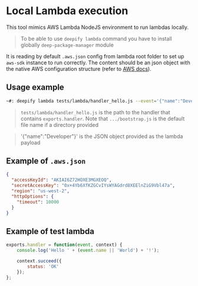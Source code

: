Local Lambda execution
======================

This tool mimics AWS Lambda NodeJS environment to run lambdas locally.

> To be able to use `deepify lambda` command you have to install globally `deep-package-manager` module

It is reading by default `.aws.json` config from lambda root folder to set up `aws-sdk` instance to run correctly.
The content should be an json object with the native AWS configuration structure 
(refer to [AWS docs](http://docs.aws.amazon.com/AWSJavaScriptSDK/guide/node-configuring.html)).

Usage example
-------------

```bash
~#: deepify lambda tests/lambda/handler_hello.js --event='{"name":"Developer"}'
```

> `tests/lambda/handler_hello.js` is the path to the handler that contains `exports.handler`.
> Note that `.../bootstrap.js` is the default file name if a directory provided

> '{"name":"Developer"}' is the JSON object provided as the lambda payload


Example of `.aws.json`
----------------------

```json
{
  "accessKeyId": "AKIAI6Z72HOXE3MGXEOQ",
  "secretAccessKey": "0x+4Yb6XfKZGCvIYsWYAGdrd8XEElnZiG9Vbl47a",
  "region": "us-west-2",
  "httpOptions": {
    "timeout": 10000
  }
}
```

Example of test lambda
----------------------

```javascript
exports.handler = function(event, context) {
    console.log('Hello ' + (event.name || 'World') + '!');

    context.succeed({
        status: 'OK'
    });
};
```
